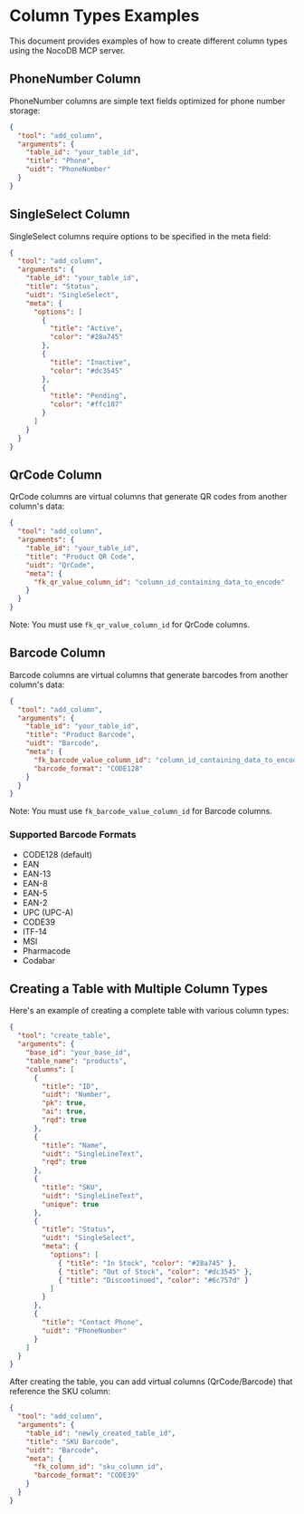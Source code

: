 # Column Types Examples

This document provides examples of how to create different column types using the NocoDB MCP server.

## PhoneNumber Column

PhoneNumber columns are simple text fields optimized for phone number storage:

```json
{
  "tool": "add_column",
  "arguments": {
    "table_id": "your_table_id",
    "title": "Phone",
    "uidt": "PhoneNumber"
  }
}
```

## SingleSelect Column

SingleSelect columns require options to be specified in the meta field:

```json
{
  "tool": "add_column",
  "arguments": {
    "table_id": "your_table_id",
    "title": "Status",
    "uidt": "SingleSelect",
    "meta": {
      "options": [
        {
          "title": "Active",
          "color": "#28a745"
        },
        {
          "title": "Inactive",
          "color": "#dc3545"
        },
        {
          "title": "Pending",
          "color": "#ffc107"
        }
      ]
    }
  }
}
```

## QrCode Column

QrCode columns are virtual columns that generate QR codes from another column's data:

```json
{
  "tool": "add_column",
  "arguments": {
    "table_id": "your_table_id",
    "title": "Product QR Code",
    "uidt": "QrCode",
    "meta": {
      "fk_qr_value_column_id": "column_id_containing_data_to_encode"
    }
  }
}
```

Note: You must use `fk_qr_value_column_id` for QrCode columns.

## Barcode Column

Barcode columns are virtual columns that generate barcodes from another column's data:

```json
{
  "tool": "add_column",
  "arguments": {
    "table_id": "your_table_id",
    "title": "Product Barcode",
    "uidt": "Barcode",
    "meta": {
      "fk_barcode_value_column_id": "column_id_containing_data_to_encode",
      "barcode_format": "CODE128"
    }
  }
}
```

Note: You must use `fk_barcode_value_column_id` for Barcode columns.

### Supported Barcode Formats

- CODE128 (default)
- EAN
- EAN-13
- EAN-8
- EAN-5
- EAN-2
- UPC (UPC-A)
- CODE39
- ITF-14
- MSI
- Pharmacode
- Codabar

## Creating a Table with Multiple Column Types

Here's an example of creating a complete table with various column types:

```json
{
  "tool": "create_table",
  "arguments": {
    "base_id": "your_base_id",
    "table_name": "products",
    "columns": [
      {
        "title": "ID",
        "uidt": "Number",
        "pk": true,
        "ai": true,
        "rqd": true
      },
      {
        "title": "Name",
        "uidt": "SingleLineText",
        "rqd": true
      },
      {
        "title": "SKU",
        "uidt": "SingleLineText",
        "unique": true
      },
      {
        "title": "Status",
        "uidt": "SingleSelect",
        "meta": {
          "options": [
            { "title": "In Stock", "color": "#28a745" },
            { "title": "Out of Stock", "color": "#dc3545" },
            { "title": "Discontinued", "color": "#6c757d" }
          ]
        }
      },
      {
        "title": "Contact Phone",
        "uidt": "PhoneNumber"
      }
    ]
  }
}
```

After creating the table, you can add virtual columns (QrCode/Barcode) that reference the SKU column:

```json
{
  "tool": "add_column",
  "arguments": {
    "table_id": "newly_created_table_id",
    "title": "SKU Barcode",
    "uidt": "Barcode",
    "meta": {
      "fk_column_id": "sku_column_id",
      "barcode_format": "CODE39"
    }
  }
}
```